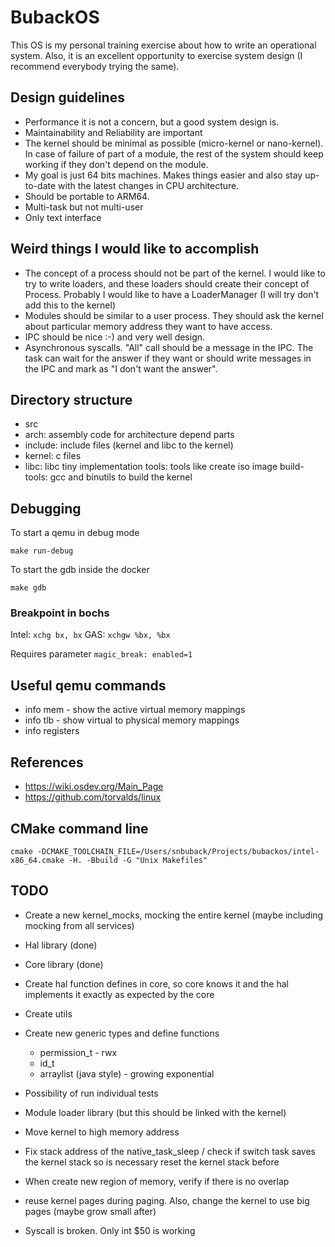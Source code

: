 # BubackOS

This OS is my personal training exercise about how to write an operational system. Also, it is an excellent opportunity to exercise system design (I recommend everybody trying the same).

## Design guidelines
* Performance it is not a concern, but a good system design is.
* Maintainability and Reliability are important
* The kernel should be minimal as possible (micro-kernel or nano-kernel). In case of failure of part of a module, the rest of the system should keep working if they don't depend on the module.
* My goal is just 64 bits machines. Makes things easier and also stay up-to-date with the latest changes in CPU architecture.
* Should be portable to ARM64.
* Multi-task but not multi-user
* Only text interface

## Weird things I would like to accomplish
* The concept of a process should not be part of the kernel. I would like to try to write loaders, and these loaders should create their concept of Process. Probably I would like to have a LoaderManager (I will try don't add this to the kernel)
* Modules should be similar to a user process. They should ask the kernel about particular memory address they want to have access.
* IPC should be nice :-) and very well design.
* Asynchronous syscalls. "All" call should be a message in the IPC. The task can wait for the answer if they want or should write messages in the IPC and mark as "I don't want the answer".

## Directory structure

* src
 * arch: assembly code for architecture depend parts
 * include: include files (kernel and libc to the kernel)
 * kernel: c files
 * libc: libc tiny implementation
tools: tools like create iso image
build-tools: gcc and binutils to build the kernel

## Debugging

To start a qemu in debug mode

    make run-debug

To start the gdb inside the docker

    make gdb

### Breakpoint in bochs

Intel: ```xchg bx, bx```
GAS: ```xchgw %bx, %bx```

Requires parameter ```magic_break: enabled=1```


## Useful qemu commands
* info mem - show the active virtual memory mappings
* info tlb - show virtual to physical memory mappings
* info registers

## References
* https://wiki.osdev.org/Main_Page
* https://github.com/torvalds/linux

## CMake command line

    cmake -DCMAKE_TOOLCHAIN_FILE=/Users/snbuback/Projects/bubackos/intel-x86_64.cmake -H. -Bbuild -G "Unix Makefiles"

## TODO
* Create a new kernel_mocks, mocking the entire kernel (maybe including mocking from all services)
* Hal library (done)
* Core library (done)
* Create hal function defines in core, so core knows it and the hal implements it exactly as expected by the core

* Create utils
* Create new generic types and define functions
    * permission_t - rwx
    * id_t
    * arraylist (java style) - growing exponential
* Possibility of run individual tests
* Module loader library (but this should be linked with the kernel)
* Move kernel to high memory address
* Fix stack address of the native_task_sleep / check if switch task saves the kernel stack so is necessary reset the kernel stack before
* When create new region of memory, verify if there is no overlap
* reuse kernel pages during paging. Also, change the kernel to use big pages (maybe grow small after)
* Syscall is broken. Only int $50 is working